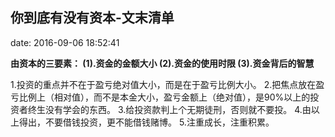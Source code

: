 ## 你到底有没有资本-文末清单

date: 2016-09-06 18:52:41

**由资本的三要素：
(1).资金的金额大小
(2).资金的使用时限
(3).资金背后的智慧**

1.投资的重点并不在于盈亏绝对值大小，而是在于盈亏比例大小。
2.把焦点放在盈亏比例上（相对值），而不是本金大小，盈亏金额上（绝对值），是90%以上的投资者终生没有学会的东西。
3.给投资款判上个无期徒刑，否则就不要投。
4.由以上得出，不要借钱投资，更不能借钱赌博。
5.注重成长，注重积累。

